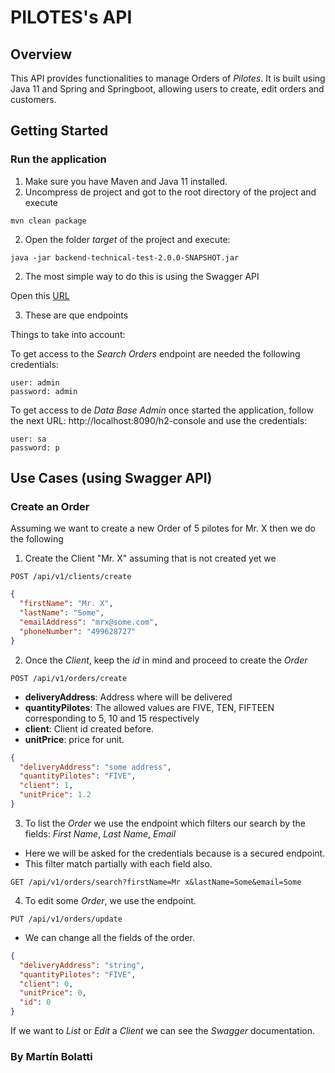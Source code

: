 # PILOTES's API
## Overview
This API provides functionalities to manage Orders of _Pilotes_. It is built using Java 11 and Spring and Springboot, allowing users to create, edit orders and customers.

## Getting Started

### Run the application

1) Make sure you have Maven and Java 11 installed.
2) Uncompress de project and got to the root directory of the project and execute
```
mvn clean package
```
2) Open the folder _target_ of the project and execute:

```
java -jar backend-technical-test-2.0.0-SNAPSHOT.jar
```

2) The most simple way to do this is using the Swagger API

Open this [URL](http://localhost:8090/swagger-ui/index.html)

3) These are que endpoints

Things to take into account:

To get access to the _Search Orders_ endpoint are needed the following credentials:
```
user: admin
password: admin
```

To get access to de _Data Base Admin_ once started the application, follow the next URL:
http://localhost:8090/h2-console
and use the credentials:
```
user: sa
password: p
```

## Use Cases (using Swagger API)
### Create an Order
Assuming we want to create a new Order of 5 pilotes for Mr. X then we do the following
1) Create the Client "Mr. X" assuming that is not created yet we
```
POST /api/v1/clients/create 
```
```json
{
  "firstName": "Mr. X",
  "lastName": "Some",
  "emailAddress": "mrx@some.com",
  "phoneNumber": "499628727"
}
```
2) Once the _Client_, keep the _id_ in mind and proceed to create the _Order_
```
POST /api/v1/orders/create 
```
* **deliveryAddress**: Address where will be delivered
* **quantityPilotes**: The allowed values are FIVE, TEN, FIFTEEN corresponding to 5, 10 and 15 respectively
* **client**: Client id created before.
* **unitPrice**: price for unit.
```json
{
  "deliveryAddress": "some address",
  "quantityPilotes": "FIVE",
  "client": 1,
  "unitPrice": 1.2
}
```
3) To list the _Order_ we use the endpoint which filters our search by the fields: _First Name_, _Last Name_, _Email_
* Here we will be asked for the credentials because is a secured endpoint.
* This filter match partially with each field also.
```
GET /api/v1/orders/search?firstName=Mr x&lastName=Some&email=Some 
```
4) To edit some _Order_, we use the endpoint.
```
PUT /api/v1/orders/update
```
* We can change all the fields of the order.
```json
{
  "deliveryAddress": "string",
  "quantityPilotes": "FIVE",
  "client": 0,
  "unitPrice": 0,
  "id": 0
}
```

If we want to _List_ or _Edit_ a _Client_ we can see the _Swagger_ documentation.


### By **Martín Bolatti**
